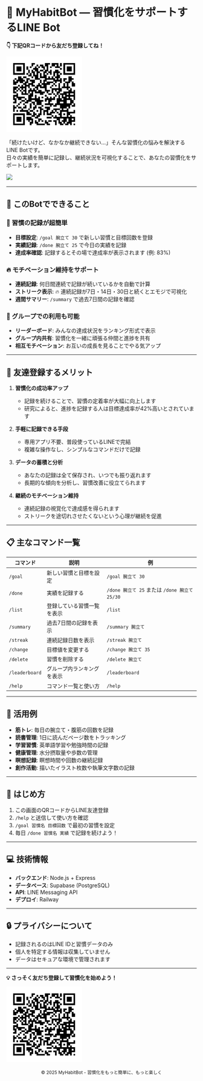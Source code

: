 # 📱 MyHabitBot — 習慣化をサポートするLINE Bot

**👇 下記QRコードから友だち登録してね！**

<img src="line.png" alt="LINE友だち追加QRコード" width="200">

「続けたいけど、なかなか継続できない…」そんな習慣化の悩みを解決するLINE Botです。  
日々の実績を簡単に記録し、継続状況を可視化することで、あなたの習慣化をサポートします。

<a href="https://line.me/R/ti/p/@123abc"><img src="https://img.shields.io/badge/LINE-友達追加-00c300?style=for-the-badge&logo=line" height="40"></a>

---

## 🌟 このBotでできること

### 📝 習慣の記録が超簡単

- **目標設定**: `/goal 腕立て 30` で新しい習慣と目標回数を登録
- **実績記録**: `/done 腕立て 25` で今日の実績を記録
- **達成率確認**: 記録するとその場で達成率が表示されます (例: 83%)

### 🔥 モチベーション維持をサポート

- **連続記録**: 何日間連続で記録が続いているかを自動で計算
- **ストリーク表示**: 🔥 連続記録が7日・14日・30日と続くとエモジで可視化
- **週間サマリー**: `/summary` で過去7日間の記録を確認

### 👥 グループでの利用も可能

- **リーダーボード**: みんなの達成状況をランキング形式で表示
- **グループ内共有**: 習慣化を一緒に頑張る仲間と進捗を共有
- **相互モチベーション**: お互いの成長を見ることでやる気アップ

---

## 💪 友達登録するメリット

1. **習慣化の成功率アップ**
   - 記録を続けることで、習慣の定着率が大幅に向上します
   - 研究によると、進捗を記録する人は目標達成率が42%高いとされています

2. **手軽に記録できる手段**
   - 専用アプリ不要、普段使っているLINEで完結
   - 複雑な操作なし、シンプルなコマンドだけで記録

3. **データの蓄積と分析**
   - あなたの記録は全て保存され、いつでも振り返れます
   - 長期的な傾向を分析し、習慣改善に役立てられます

4. **継続のモチベーション維持**
   - 連続記録の視覚化で達成感を得られます
   - ストリークを途切れさせたくないという心理が継続を促進

---

## 📋 主なコマンド一覧

| コマンド | 説明 | 例 |
|---------|------|-----|
| `/goal` | 新しい習慣と目標を設定 | `/goal 腕立て 30` |
| `/done` | 実績を記録する | `/done 腕立て 25` または `/done 腕立て 25/30` |
| `/list` | 登録している習慣一覧を表示 | `/list` |
| `/summary` | 過去7日間の記録を表示 | `/summary 腕立て` |
| `/streak` | 連続記録日数を表示 | `/streak 腕立て` |
| `/change` | 目標値を変更する | `/change 腕立て 35` |
| `/delete` | 習慣を削除する | `/delete 腕立て` |
| `/leaderboard` | グループ内ランキングを表示 | `/leaderboard` |
| `/help` | コマンド一覧と使い方 | `/help` |

---

## 🎯 活用例

- **筋トレ**: 毎日の腕立て・腹筋の回数を記録
- **読書管理**: 1日に読んだページ数をトラッキング
- **学習習慣**: 英単語学習や勉強時間の記録
- **健康管理**: 水分摂取量や歩数の管理
- **瞑想記録**: 瞑想時間や回数の継続記録
- **創作活動**: 描いたイラスト枚数や執筆文字数の記録

---

## 🚀 はじめ方

1. この画面のQRコードからLINE友達登録
2. `/help` と送信して使い方を確認
3. `/goal 習慣名 目標回数` で最初の習慣を設定
4. 毎日 `/done 習慣名 実績` で記録を続けよう！

---

## 💻 技術情報

- **バックエンド**: Node.js + Express
- **データベース**: Supabase (PostgreSQL)
- **API**: LINE Messaging API
- **デプロイ**: Railway

---

## 🔒 プライバシーについて

- 記録されるのはLINE IDと習慣データのみ
- 個人を特定する情報は収集していません
- データはセキュアな環境で管理されます

---

**💡 さっそく友だち登録して習慣化を始めよう！**

<img src="line.png" alt="LINE友だち追加QRコード" width="200">

<p align="center">
  <small>© 2025 MyHabitBot - 習慣化をもっと簡単に、もっと楽しく</small><br>
</p>